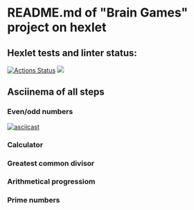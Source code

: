 # README.md of "Brain Games" project on hexlet
## Hexlet tests and linter status:
[![Actions Status](https://github.com/kudrDaniel/java-project-61/workflows/hexlet-check/badge.svg)](https://github.com/kudrDaniel/java-project-61/actions)
<a href="https://codeclimate.com/github/kudrDaniel/java-project-61/maintainability"><img src="https://api.codeclimate.com/v1/badges/e2d7877565d92ebb88dd/maintainability" /></a>

## Asciinema of all steps
### Even/odd numbers
[![asciicast](https://asciinema.org/a/584826.svg)](https://asciinema.org/a/584826)

### Calculator
<script async id="asciicast-584827" src="https://asciinema.org/a/584827.js"></script>

### Greatest common divisor
<script async id="asciicast-584828" src="https://asciinema.org/a/584828.js"></script>

### Arithmetical progressiom
<script async id="asciicast-584829" src="https://asciinema.org/a/584829.js"></script>

### Prime numbers
<script async id="asciicast-584830" src="https://asciinema.org/a/584830.js"></script>
